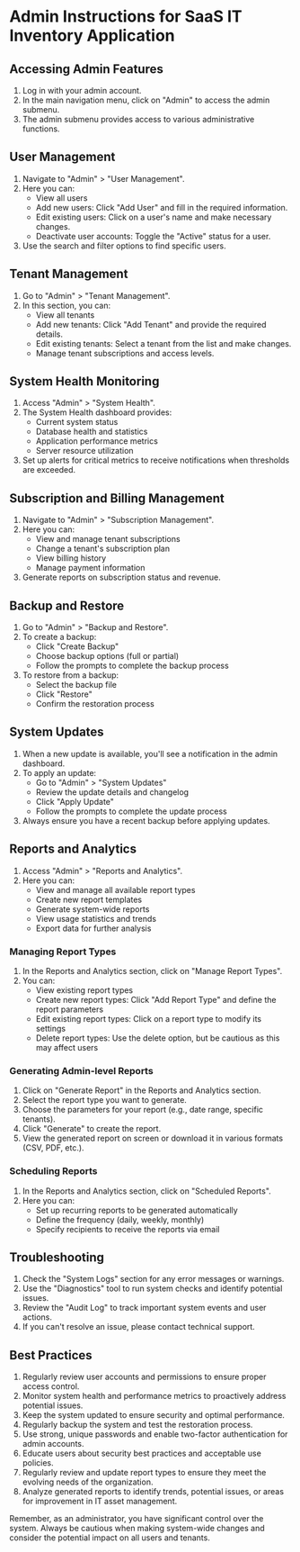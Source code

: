 # Admin Instructions for SaaS IT Inventory Application

## Accessing Admin Features

1. Log in with your admin account.
2. In the main navigation menu, click on "Admin" to access the admin submenu.
3. The admin submenu provides access to various administrative functions.

## User Management

1. Navigate to "Admin" > "User Management".
2. Here you can:
   - View all users
   - Add new users: Click "Add User" and fill in the required information.
   - Edit existing users: Click on a user's name and make necessary changes.
   - Deactivate user accounts: Toggle the "Active" status for a user.
3. Use the search and filter options to find specific users.

## Tenant Management

1. Go to "Admin" > "Tenant Management".
2. In this section, you can:
   - View all tenants
   - Add new tenants: Click "Add Tenant" and provide the required details.
   - Edit existing tenants: Select a tenant from the list and make changes.
   - Manage tenant subscriptions and access levels.

## System Health Monitoring

1. Access "Admin" > "System Health".
2. The System Health dashboard provides:
   - Current system status
   - Database health and statistics
   - Application performance metrics
   - Server resource utilization
3. Set up alerts for critical metrics to receive notifications when thresholds are exceeded.

## Subscription and Billing Management

1. Navigate to "Admin" > "Subscription Management".
2. Here you can:
   - View and manage tenant subscriptions
   - Change a tenant's subscription plan
   - View billing history
   - Manage payment information
3. Generate reports on subscription status and revenue.

## Backup and Restore

1. Go to "Admin" > "Backup and Restore".
2. To create a backup:
   - Click "Create Backup"
   - Choose backup options (full or partial)
   - Follow the prompts to complete the backup process
3. To restore from a backup:
   - Select the backup file
   - Click "Restore"
   - Confirm the restoration process

## System Updates

1. When a new update is available, you'll see a notification in the admin dashboard.
2. To apply an update:
   - Go to "Admin" > "System Updates"
   - Review the update details and changelog
   - Click "Apply Update"
   - Follow the prompts to complete the update process
3. Always ensure you have a recent backup before applying updates.

## Reports and Analytics

1. Access "Admin" > "Reports and Analytics".
2. Here you can:
   - View and manage all available report types
   - Create new report templates
   - Generate system-wide reports
   - View usage statistics and trends
   - Export data for further analysis

### Managing Report Types

1. In the Reports and Analytics section, click on "Manage Report Types".
2. You can:
   - View existing report types
   - Create new report types: Click "Add Report Type" and define the report parameters
   - Edit existing report types: Click on a report type to modify its settings
   - Delete report types: Use the delete option, but be cautious as this may affect users

### Generating Admin-level Reports

1. Click on "Generate Report" in the Reports and Analytics section.
2. Select the report type you want to generate.
3. Choose the parameters for your report (e.g., date range, specific tenants).
4. Click "Generate" to create the report.
5. View the generated report on screen or download it in various formats (CSV, PDF, etc.).

### Scheduling Reports

1. In the Reports and Analytics section, click on "Scheduled Reports".
2. Here you can:
   - Set up recurring reports to be generated automatically
   - Define the frequency (daily, weekly, monthly)
   - Specify recipients to receive the reports via email

## Troubleshooting

1. Check the "System Logs" section for any error messages or warnings.
2. Use the "Diagnostics" tool to run system checks and identify potential issues.
3. Review the "Audit Log" to track important system events and user actions.
4. If you can't resolve an issue, please contact technical support.

## Best Practices

1. Regularly review user accounts and permissions to ensure proper access control.
2. Monitor system health and performance metrics to proactively address potential issues.
3. Keep the system updated to ensure security and optimal performance.
4. Regularly backup the system and test the restoration process.
5. Use strong, unique passwords and enable two-factor authentication for admin accounts.
6. Educate users about security best practices and acceptable use policies.
7. Regularly review and update report types to ensure they meet the evolving needs of the organization.
8. Analyze generated reports to identify trends, potential issues, or areas for improvement in IT asset management.

Remember, as an administrator, you have significant control over the system. Always be cautious when making system-wide changes and consider the potential impact on all users and tenants.
